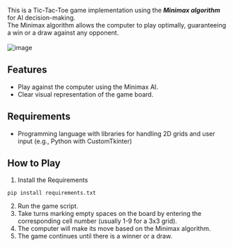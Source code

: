 This is a Tic-Tac-Toe game implementation using the _**Minimax algorithm**_ for AI decision-making.</br>The Minimax algorithm allows the computer to play optimally, guaranteeing a win or a draw against any opponent.<br/><br/>
![image](https://github.com/akhil838/Tic-Tac-Toe-AI/assets/64255484/1a14b756-1a9b-4056-8a8c-fe8c88c11416)

## Features
* Play against the computer using the Minimax AI.<br/>
* Clear visual representation of the game board.
## Requirements
* Programming language with libraries for handling 2D grids and user input (e.g., Python with CustomTkinter)
## How to Play
1. Install the Requirements<br/>
```
pip install requirements.txt
```
2. Run the game script.
3. Take turns marking empty spaces on the board by entering the corresponding cell number (usually 1-9 for a 3x3 grid).
4. The computer will make its move based on the Minimax algorithm.
5. The game continues until there is a winner or a draw.
